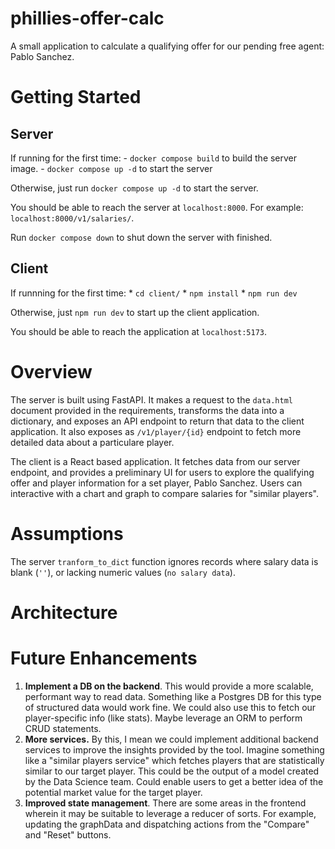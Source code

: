 # phillies-offer-calc
A small application to calculate a qualifying offer for our pending free agent: Pablo Sanchez.

# Getting Started 

## Server

If running for the first time:
    - `docker compose build` to build the server image.
    - `docker compose up -d` to start the server

Otherwise, just run `docker compose up -d` to start the server.

You should be able to reach the server at `localhost:8000`. 
For example: `localhost:8000/v1/salaries/`.

Run `docker compose down` to shut down the server with finished.

## Client

If runnning for the first time:
    * `cd client/`
    * `npm install`
    * `npm run dev`

Otherwise, just `npm run dev` to start up the client application.

You should be able to reach the application at `localhost:5173`.

# Overview

The server is built using FastAPI. It makes a request to the `data.html` document provided in the requirements, transforms the data into a dictionary, and exposes an API endpoint to return that data to the client application. It also exposes as `/v1/player/{id}` endpoint to fetch more detailed data about a particulare player.

The client is a React based application. It fetches data from our server endpoint, and provides a preliminary UI for users to explore the qualifying offer and player information for a set player, Pablo Sanchez. Users can interactive with a chart and graph to compare salaries for "similar players". 

# Assumptions

The server `tranform_to_dict` function ignores records where salary data is blank (`''`), or lacking numeric values (`no salary data`).

# Architecture



# Future Enhancements

1. **Implement a DB on the backend**. This would provide a more scalable, performant way to read data. Something like a Postgres DB for this type of structured data would work fine. We could also use this to fetch our player-specific info (like stats). Maybe leverage an ORM to perform CRUD statements. 
2. **More services.** By this, I mean we could implement additional backend services to improve the insights provided by the tool. Imagine something like a "similar players service" which fetches players that are statistically similar to our target player. This could be the output of a model created by the Data Science team. Could enable users to get a better idea of the potential market value for the target player.
3. **Improved state management**. There are some areas in the frontend wherein it may be suitable to leverage a reducer of sorts. For example, updating the graphData and dispatching actions from the "Compare" and "Reset" buttons.


